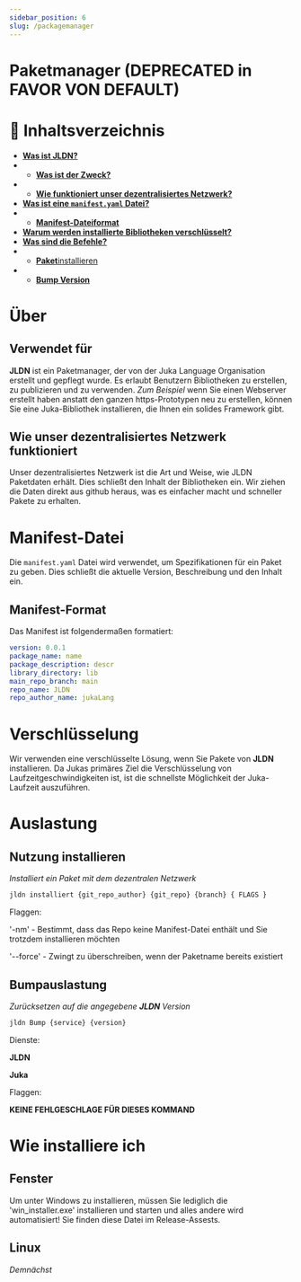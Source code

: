 ```yaml
---
sidebar_position: 6
slug: /packagemanager
---
```


# Paketmanager (DEPRECATED in FAVOR VON DEFAULT)

<h1>📖 Inhaltsverzeichnis</h1>

- [**Was ist JLDN?**](#about)
- - [**Was ist der Zweck?**](#used-for)
- - [**Wie funktioniert unser dezentralisiertes Netzwerk?**](#how-our-decentralized-network-works)
- [**Was ist eine `manifest.yaml` Datei?**](#manifest-file)
- - [**Manifest-Dateiformat**](#manifest-format)
- [**Warum werden installierte Bibliotheken verschlüsselt?**](#encryption)
- [**Was sind die Befehle?**](#usage)
- - [**Paket**installieren](#install-usage)
- - [**Bump Version**](#bump-usage)

# Über

## Verwendet für

**JLDN** ist ein Paketmanager, der von der Juka Language Organisation erstellt und gepflegt wurde. Es erlaubt Benutzern Bibliotheken zu erstellen, zu publizieren und zu verwenden. _Zum Beispiel_ wenn Sie einen Webserver erstellt haben anstatt den ganzen https-Prototypen neu zu erstellen, können Sie eine Juka-Bibliothek installieren, die Ihnen ein solides Framework gibt.

## Wie unser dezentralisiertes Netzwerk funktioniert

Unser dezentralisiertes Netzwerk ist die Art und Weise, wie JLDN Paketdaten erhält. Dies schließt den Inhalt der Bibliotheken ein. Wir ziehen die Daten direkt aus github heraus, was es einfacher macht und schneller Pakete zu erhalten.

# Manifest-Datei

Die `manifest.yaml` Datei wird verwendet, um Spezifikationen für ein Paket zu geben. Dies schließt die aktuelle Version, Beschreibung und den Inhalt ein.

## Manifest-Format

Das Manifest ist folgendermaßen formatiert:

```yaml
version: 0.0.1
package_name: name
package_description: descr
library_directory: lib
main_repo_branch: main
repo_name: JLDN
repo_author_name: jukaLang
```

# Verschlüsselung

Wir verwenden eine verschlüsselte Lösung, wenn Sie Pakete von **JLDN** installieren. Da Jukas primäres Ziel die Verschlüsselung von Laufzeitgeschwindigkeiten ist, ist die schnellste Möglichkeit der Juka-Laufzeit auszuführen.

# Auslastung

## Nutzung installieren

_Installiert ein Paket mit dem dezentralen Netzwerk_

```bash
jldn installiert {git_repo_author} {git_repo} {branch} { FLAGS }
```

Flaggen:

'-nm' - Bestimmt, dass das Repo keine Manifest-Datei enthält und Sie trotzdem installieren möchten

'--force' - Zwingt zu überschreiben, wenn der Paketname bereits existiert

## Bumpauslastung

_Zurücksetzen auf die angegebene **JLDN** Version_

```bash
jldn Bump {service} {version}
```

Dienste:

**JLDN**

**Juka**

Flaggen:

**KEINE FEHLGESCHLAGE FÜR DIESES KOMMAND**

# Wie installiere ich

## Fenster

Um unter Windows zu installieren, müssen Sie lediglich die 'win_installer.exe' installieren und starten und alles andere wird automatisiert! Sie finden diese Datei im Release-Assests.

## Linux

_Demnächst_
